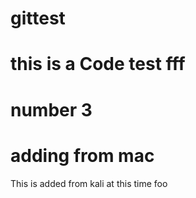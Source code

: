 # gittest
# this is a Code test fff
# number 3
# adding from mac
This is added from kali at this time foo
